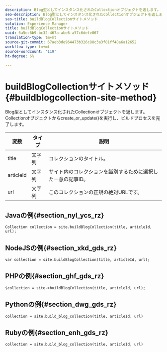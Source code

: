 ```yaml
---
description: Blog型としてインスタンス化されたCollectionオブジェクトを返します。 Collectionオブジェクトからcreate_or_update()を実行し、ビルドプロセスを完了します。
seo-description: Blog型としてインスタンス化されたCollectionオブジェクトを返します。 Collectionオブジェクトからcreate_or_update()を実行し、ビルドプロセスを完了します。
seo-title: buildBlogCollectionサイトメソッド
solution: Experience Manager
title: buildBlogCollectionサイトメソッド
uuid: 6a5ec6b9-bc32-467a-abe6-a57c6defe067
translation-type: tm+mt
source-git-commit: 67aeb3de964473b326c88c3a3f81ff48a6a12652
workflow-type: tm+mt
source-wordcount: '119'
ht-degree: 6%

---
```



# buildBlogCollectionサイトメソッド{#buildblogcollection-site-method}

Blog型としてインスタンス化されたCollectionオブジェクトを返します。 Collectionオブジェクトからcreate_or_update()を実行し、ビルドプロセスを完了します。

| 変数 | タイプ | 説明 |
|--- |--- |--- |
| title | 文字列 | コレクションのタイトル。 |
| articleId | 文字列 | サイト内のコレクションを識別するために選択した一意の記事ID。 |
| url | 文字列 | このコレクションの正規の絶対URLです。 |

## Javaの例{#section_nyl_ycs_rz}

```
Collection collection = site.buildBlogCollection(title, articleId, url); 
```

## NodeJSの例{#section_xkd_gds_rz}

```
var collection = site.buildBlogCollection(title, articleId, url); 
```

## PHPの例{#section_ghf_gds_rz}

```
$collection = site->buildBlogCollection(title, articleId, url); 
```

## Pythonの例{#section_dwg_gds_rz}

```
collection = site.build_blog_collection(title, articleId, url) 
```

## Rubyの例{#section_enh_gds_rz}

```
collection = site.build_blog_collection(title, articleId, url) 
```

